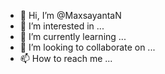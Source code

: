 - 👋 Hi, I’m @MaxsayantaN
- 👀 I’m interested in ...
- 🌱 I’m currently learning ...
- 💞️ I’m looking to collaborate on ...
- 📫 How to reach me ...

<!---
MaxsayantaN/MaxsayantaN is a ✨ special ✨ repository because its `README.md` (this file) appears on your GitHub profile.
You can click the Preview link to take a look at your changes.
--->
